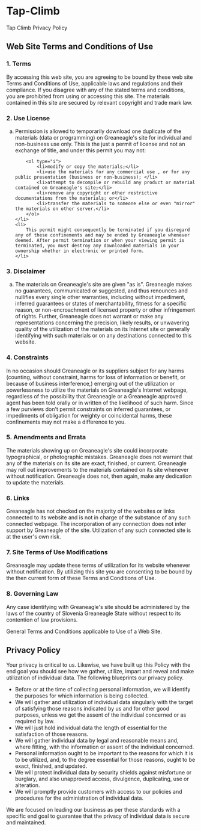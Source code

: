 # Tap-Climb
Tap Climb Privacy Policy

<h2>
	Web Site Terms and Conditions of Use
</h2>

<h3>
	1. Terms
</h3>

<p>
	By accessing this web site, you are agreeing to be bound by these web site Terms and Conditions of Use, applicable laws and regulations and their compliance. If you disagree with any of the stated terms and conditions, you are prohibited from using or accessing this site. The materials contained in this site are secured by relevant copyright and trade mark law. 
</p>

<h3>
	2. Use License
</h3>

<ol type="a">
	<li>
		Permission is allowed to temporarily download one duplicate of the materials (data or programming) on Greaneagle's site for individual and non-business use only. This is the just a permit of license and not an exchange of title, and under this permit you may not: 
		
		<ol type="i">
			<li>modify or copy the materials;</li>
			<li>use the materials for any commercial use , or for any public presentation (business or non-business); </li>
			<li>attempt to decompile or rebuild any product or material contained on Greaneagle's site;</li>
			<li>remove any copyright or other restrictive documentations from the materials; or</li>
			<li>transfer the materials to someone else or even "mirror" the materials on other server.</li>
		</ol>
	</li>
	<li>
		This permit might consequently be terminated if you disregard any of these confinements and may be ended by Greaneagle whenever deemed. After permit termination or when your viewing permit is terminated, you must destroy any downloaded materials in your ownership whether in electronic or printed form.
	</li>
</ol>

<h3>
	3. Disclaimer
</h3>

<ol type="a">
	<li>
		The materials on Greaneagle's site are given "as is". Greaneagle makes no guarantees, communicated or suggested, and thus renounces and nullifies every single other warranties, including without impediment, inferred guarantees or states of merchantability, fitness for a specific reason, or non-encroachment of licensed property or other infringement of rights. Further, Greaneagle does not warrant or make any representations concerning the precision, likely results, or unwavering quality of the utilization of the materials on its Internet site or generally identifying with such materials or on any destinations connected to this website. 
	</li>
</ol>

<h3>
	4. Constraints
</h3>

<p>
	In no occasion should Greaneagle or its suppliers subject for any harms (counting, without constraint, harms for loss of information or benefit, or because of business interference,) emerging out of the utilization or powerlessness to utilize the materials on Greaneagle's Internet webpage, regardless of the possibility that Greaneagle or a Greaneagle approved agent has been told orally or in written of the likelihood of such harm. Since a few purviews don't permit constraints on inferred guarantees, or impediments of obligation for weighty or coincidental harms, these confinements may not make a difference to you. 
</p>

<h3>
	5. Amendments and Errata 
</h3>

<p>
	The materials showing up on Greaneagle's site could incorporate typographical, or photographic mistakes. Greaneagle does not warrant that any of the materials on its site are exact, finished, or current. Greaneagle may roll out improvements to the materials contained on its site whenever without notification. Greaneagle does not, then again, make any dedication to update the materials. 
</p>

<h3>
	6. Links
</h3>

<p>
	Greaneagle has not checked on the majority of the websites or links connected to its website and is not in charge of the substance of any such connected webpage. The incorporation of any connection does not infer support by Greaneagle of the site. Utilization of any such connected site is at the user's own risk.
</p>

<h3>
	7. Site Terms of Use Modifications
</h3>

<p>
	Greaneagle may update these terms of utilization for its website whenever without notification. By utilizing this site you are consenting to be bound by the then current form of these Terms and Conditions of Use. 
</p>

<h3>
	8. Governing Law
</h3>

<p>
	Any case identifying with Greaneagle's site should be administered by the laws of the country of Slovenia Greaneagle State without respect to its contention of law provisions. 
</p>

<p>
	General Terms and Conditions applicable to Use of a Web Site.
</p>

<h2>
	Privacy Policy
</h2>

<p>
	Your privacy is critical to us. Likewise, we have built up this Policy with the end goal you should see how we gather, utilize, impart and reveal and make utilization of individual data. The following blueprints our privacy policy. 
</p>

<ul>
	<li>
		Before or at the time of collecting personal information, we will identify the purposes for which information is being collected.
	</li>
	<li>
		We will gather and utilization of individual data singularly with the target of satisfying those reasons indicated by us and for other good purposes, unless we get the assent of the individual concerned or as required by law.
	</li>
	<li>
		We will just hold individual data the length of essential for the satisfaction of those reasons.
	</li>
	<li>
		We will gather individual data by legal and reasonable means and, where fitting, with the information or assent of the individual concerned. 
	</li>
	<li>
		Personal information ought to be important to the reasons for which it is to be utilized, and, to the degree essential for those reasons, ought to be exact, finished, and updated. 
	</li>
	<li>
		We will protect individual data by security shields against misfortune or burglary, and also unapproved access, divulgence, duplicating, use or alteration. 
	</li>
	<li>
		We will promptly provide customers with access to our policies and procedures for the administration of individual data. 
	</li>
</ul>

<p>
	We are focused on leading our business as per these standards with a specific end goal to guarantee that the privacy of individual data is secure and maintained. 
</p>
